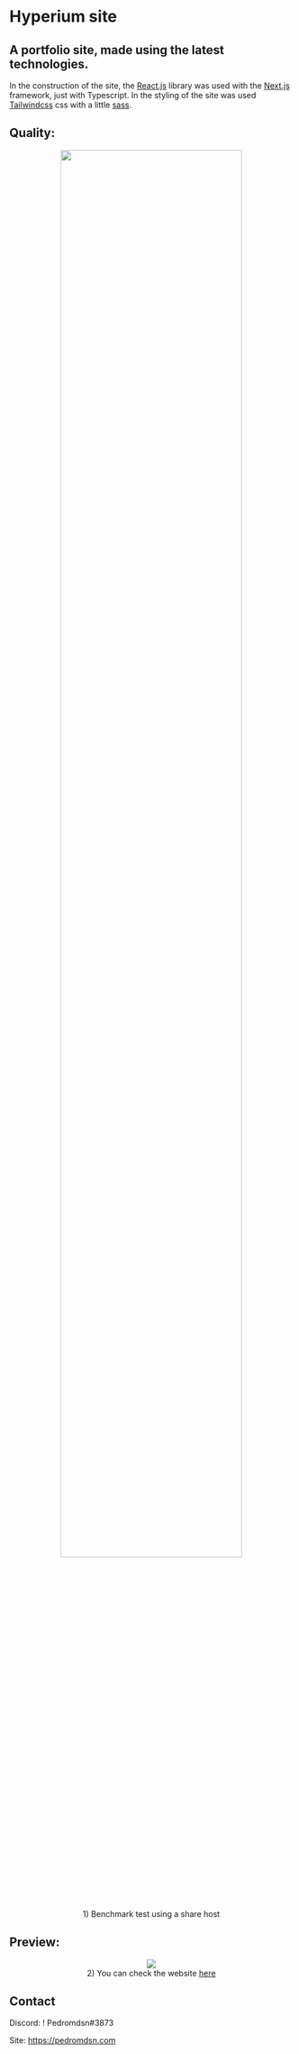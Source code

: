# Hyperium site

## A portfolio site, made using the latest technologies.

In the construction of the site, the [React.js](https://reactjs.org/) library was used with the [Next.js](https://nextjs.org/) framework, just with Typescript.
In the styling of the site was used [Tailwindcss](https://tailwindcss.com/) css with a little [sass](https://sass-lang.com/).

## Quality:

<div align="center">
<img width="80%" src="https://cdn.discordapp.com/attachments/657744571395997719/874644005395263538/unknown.png">
<br>
 1) Benchmark test using a share host
</div>

## Preview:

<div align="center">
<img src="https://media.discordapp.net/attachments/848217285260476447/888064559414399026/unknown.png?width=606&height=478">
<br>
2) You can check the website <a href="https://hyperium.cocoblanco.fun">here</a>
</div>

## Contact

Discord: !   Pedromdsn#3873

Site: https://pedromdsn.com
